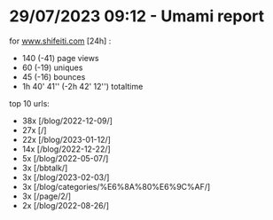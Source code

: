 # 29/07/2023 09:12 - Umami report
for www.shifeiti.com [24h] :

 - 140 (-41) page views
 - 60 (-19) uniques
 - 45 (-16) bounces
 - 1h 40' 41'' (-2h 42' 12'') totaltime


top 10 urls:
 - 38x [/blog/2022-12-09/]
 - 27x [/]
 - 22x [/blog/2023-01-12/]
 - 14x [/blog/2022-12-22/]
 - 5x [/blog/2022-05-07/]
 - 3x [/bbtalk/]
 - 3x [/blog/2023-02-03/]
 - 3x [/blog/categories/%E6%8A%80%E6%9C%AF/]
 - 3x [/page/2/]
 - 2x [/blog/2022-08-26/]


